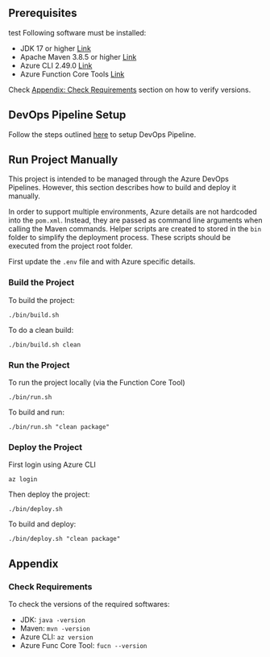 ## Prerequisites

test
Following software must be installed:

- JDK 17 or higher [Link](https://www.oracle.com/java/technologies/javase/jdk17-archive-downloads.html)
- Apache Maven 3.8.5 or higher [Link](https://maven.apache.org/download.cgi)
- Azure CLI 2.49.0 [Link](https://learn.microsoft.com/en-us/cli/azure/install-azure-cli#install)
- Azure Function Core Tools [Link](https://learn.microsoft.com/en-us/azure/azure-functions/functions-run-local?tabs=windows%2Cportal%2Cv2%2Cbash&pivots=programming-language-java#install-the-azure-functions-core-tools)

Check [Appendix: Check Requirements](#check-requirements) section on how to verify versions.

## DevOps Pipeline Setup

Follow the steps outlined [here](tutorial/devops-setup.md) to setup DevOps Pipeline.

## Run Project Manually

This project is intended to be managed through the Azure DevOps Pipelines. However, this section describes how to build and deploy it manually.

In order to support multiple environments, Azure details are not hardcoded into the `pom.xml`. Instead, they are passed as command line arguments when calling the Maven commands. Helper scripts are created to stored in the `bin` folder to simplify the deployment process. These scripts should be executed from the project root folder.

First update the `.env` file and with Azure specific details.

### Build the Project

To build the project:

```
./bin/build.sh
```

To do a clean build:

```
./bin/build.sh clean
```

### Run the Project

To run the project locally (via the Function Core Tool)

```
./bin/run.sh
```

To build and run:

```
./bin/run.sh "clean package"
```

### Deploy the Project

First login using Azure CLI

```
az login
```

Then deploy the project:

```
./bin/deploy.sh
```

To build and deploy:

```
./bin/deploy.sh "clean package"
```

## Appendix

### Check Requirements

To check the versions of the required softwares:

- JDK: `java -version`
- Maven: `mvn -version`
- Azure CLI: `az version`
- Azure Func Core Tool: `fucn --version`
